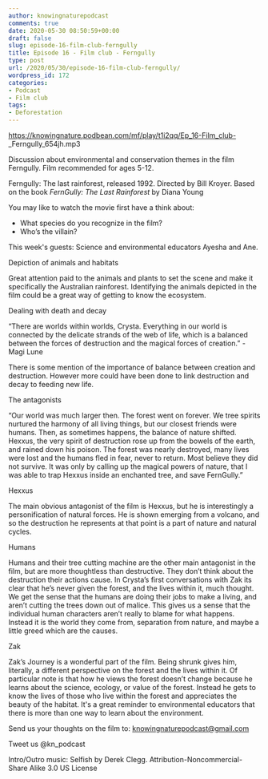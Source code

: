 ```yaml
---
author: knowingnaturepodcast
comments: true
date: 2020-05-30 08:50:59+00:00
draft: false
slug: episode-16-film-club-ferngully
title: Episode 16 - Film club - Ferngully
type: post
url: /2020/05/30/episode-16-film-club-ferngully/
wordpress_id: 172
categories:
- Podcast
- Film club
tags:
- Deforestation
---
```


https://knowingnature.podbean.com/mf/play/t1i2qq/Ep_16-Film_club-
_Ferngully_654jh.mp3

Discussion about environmental and conservation themes in the film Ferngully.
Film recommended for ages 5-12.

Ferngully: The last rainforest, released 1992. Directed by Bill Kroyer. Based
on the book _FernGully: The Last Rainforest_ by Diana Young

You may like to watch the movie first have a think about:

  * What species do you recognize in the film?
  * Who’s the villain?

This week's guests: Science and environmental educators Ayesha and Ane.

Depiction of animals and habitats

Great attention paid to the animals and plants to set the scene and make it
specifically the Australian rainforest. Identifying the animals depicted in
the film could be a great way of getting to know the ecosystem.

Dealing with death and decay

“There are worlds within worlds, Crysta. Everything in our world is connected
by the delicate strands of the web of life, which is a balanced between the
forces of destruction and the magical forces of creation.” - Magi Lune

There is some mention of the importance of balance between creation and
destruction. However more could have been done to link destruction and decay
to feeding new life.

The antagonists

“Our world was much larger then. The forest went on forever. We tree spirits
nurtured the harmony of all living things, but our closest friends were
humans. Then, as sometimes happens, the balance of nature shifted. Hexxus, the
very spirit of destruction rose up from the bowels of the earth, and rained
down his poison. The forest was nearly destroyed, many lives were lost and the
humans fled in fear, never to return. Most believe they did not survive. It
was only by calling up the magical powers of nature, that I was able to trap
Hexxus inside an enchanted tree, and save FernGully.”

Hexxus

The main obvious antagonist of the film is Hexxus, but he is interestingly a
personification of natural forces. He is shown emerging from a volcano, and so
the destruction he represents at that point is a part of nature and natural
cycles.

Humans

Humans and their tree cutting machine are the other main antagonist in the
film, but are more thoughtless than destructive. They don’t think about the
destruction their actions cause. In Crysta’s first conversations with Zak its
clear that he’s never given the forest, and the lives within it, much thought.
We get the sense that the humans are doing their jobs to make a living, and
aren’t cutting the trees down out of malice. This gives us a sense that the
individual human characters aren’t really to blame for what happens. Instead
it is the world they come from, separation from nature, and maybe a little
greed which are the causes.

Zak

Zak’s Journey is a wonderful part of the film. Being shrunk gives him,
literally, a different perspective on the forest and the lives within it. Of
particular note is that how he views the forest doesn’t change because he
learns about the science, ecology, or value of the forest. Instead he gets to
know the lives of those who live within the forest and appreciates the beauty
of the habitat. It's a great reminder to environmental educators that there is
more than one way to learn about the environment.

Send us your thoughts on the film to: knowingnaturepodcast@gmail.com

Tweet us @kn_podcast

Intro/Outro music: Selfish by Derek Clegg. Attribution-Noncommercial-Share
Alike 3.0 US License


